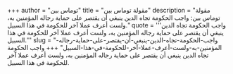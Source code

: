 +++
author = "توماس بين"
title = "مقولة توماس بين"
description = "مقولة توماس بين: واجب الحكومة تجاه الدين ينبغي أن يقتصر على حماية رجاله المؤمنين به، ولست أعرف عملا آخر للحكومة في هذا السبيل."
quote = '''واجب الحكومة تجاه الدين ينبغي أن يقتصر على حماية رجاله المؤمنين به، ولست أعرف عملا آخر للحكومة في هذا السبيل.'''
slug = "واجب-الحكومة-تجاه-الدين-ينبغي-أن-يقتصر-على-حماية-رجاله-المؤمنين-به-ولست-أعرف-عملا-آخر-للحكومة-في-هذا-السبيل"
+++
واجب الحكومة تجاه الدين ينبغي أن يقتصر على حماية رجاله المؤمنين به، ولست أعرف عملا آخر للحكومة في هذا السبيل.
